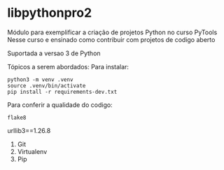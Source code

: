# libpythonpro2
Módulo para exemplificar a criação de projetos Python no curso PyTools 
Nesse curso e ensinado como contribuir com projetos de codigo aberto

Suportada a versao 3 de Python

Tópicos a serem abordados:
Para instalar:

```console
python3 -m venv .venv
source .venv/bin/activate
pip install -r requirements-dev.txt
```

Para conferir a qualidade do codigo:
```console 
flake8
```

urllib3==1.26.8
1. Git
2. Virtualenv
3. Pip
